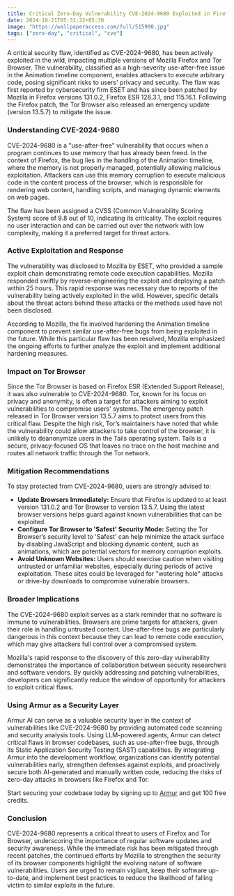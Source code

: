 ```yaml
---
title: Critical Zero-Day Vulnerability CVE-2024-9680 Exploited in Firefox and Tor Browser
date: 2024-10-21T05:31:22+05:30
image: "https://wallpaperaccess.com/full/515990.jpg"
tags: ["zero-day", "critical", "cve"]
---
```



A critical security flaw, identified as CVE-2024-9680, has been actively exploited in the wild, impacting multiple versions of Mozilla Firefox and Tor Browser. The vulnerability, classified as a high-severity use-after-free issue in the Animation timeline component, enables attackers to execute arbitrary code, posing significant risks to users' privacy and security. The flaw was first reported by cybersecurity firm ESET and has since been patched by Mozilla in Firefox versions 131.0.2, Firefox ESR 128.3.1, and 115.16.1. Following the Firefox patch, the Tor Browser also released an emergency update (version 13.5.7) to mitigate the issue.

### Understanding CVE-2024-9680

CVE-2024-9680 is a "use-after-free" vulnerability that occurs when a program continues to use memory that has already been freed. In the context of Firefox, the bug lies in the handling of the Animation timeline, where the memory is not properly managed, potentially allowing malicious exploitation. Attackers can use this memory corruption to execute malicious code in the content process of the browser, which is responsible for rendering web content, handling scripts, and managing dynamic elements on web pages.

The flaw has been assigned a CVSS (Common Vulnerability Scoring System) score of 9.8 out of 10, indicating its criticality. The exploit requires no user interaction and can be carried out over the network with low complexity, making it a preferred target for threat actors.

### Active Exploitation and Response

The vulnerability was disclosed to Mozilla by ESET, who provided a sample exploit chain demonstrating remote code execution capabilities. Mozilla responded swiftly by reverse-engineering the exploit and deploying a patch within 25 hours. This rapid response was necessary due to reports of the vulnerability being actively exploited in the wild. However, specific details about the threat actors behind these attacks or the methods used have not been disclosed.

According to Mozilla, the fix involved hardening the Animation timeline component to prevent similar use-after-free bugs from being exploited in the future. While this particular flaw has been resolved, Mozilla emphasized the ongoing efforts to further analyze the exploit and implement additional hardening measures.

### Impact on Tor Browser

Since the Tor Browser is based on Firefox ESR (Extended Support Release), it was also vulnerable to CVE-2024-9680. Tor, known for its focus on privacy and anonymity, is often a target for attackers aiming to exploit vulnerabilities to compromise users' systems. The emergency patch released in Tor Browser version 13.5.7 aims to protect users from this critical flaw. Despite the high risk, Tor’s maintainers have noted that while the vulnerability could allow attackers to take control of the browser, it is unlikely to deanonymize users in the Tails operating system. Tails is a secure, privacy-focused OS that leaves no trace on the host machine and routes all network traffic through the Tor network.

### Mitigation Recommendations

To stay protected from CVE-2024-9680, users are strongly advised to:

- **Update Browsers Immediately:** Ensure that Firefox is updated to at least version 131.0.2 and Tor Browser to version 13.5.7. Using the latest browser versions helps guard against known vulnerabilities that can be exploited.
- **Configure Tor Browser to 'Safest' Security Mode:** Setting the Tor Browser’s security level to 'Safest' can help minimize the attack surface by disabling JavaScript and blocking dynamic content, such as animations, which are potential vectors for memory corruption exploits.
- **Avoid Unknown Websites:** Users should exercise caution when visiting untrusted or unfamiliar websites, especially during periods of active exploitation. These sites could be leveraged for "watering hole" attacks or drive-by downloads to compromise vulnerable browsers.

### Broader Implications

The CVE-2024-9680 exploit serves as a stark reminder that no software is immune to vulnerabilities. Browsers are prime targets for attackers, given their role in handling untrusted content. Use-after-free bugs are particularly dangerous in this context because they can lead to remote code execution, which may give attackers full control over a compromised system.

Mozilla's rapid response to the discovery of this zero-day vulnerability demonstrates the importance of collaboration between security researchers and software vendors. By quickly addressing and patching vulnerabilities, developers can significantly reduce the window of opportunity for attackers to exploit critical flaws.

### Using Armur as a Security Layer

Armur AI can serve as a valuable security layer in the context of vulnerabilities like CVE-2024-9680 by providing automated code scanning and security analysis tools. Using LLM-powered agents, Armur can detect critical flaws in browser codebases, such as use-after-free bugs, through its Static Application Security Testing (SAST) capabilities. By integrating Armur into the development workflow, organizations can identify potential vulnerabilities early, strengthen defenses against exploits, and proactively secure both AI-generated and manually written code, reducing the risks of zero-day attacks in browsers like Firefox and Tor.

Start securing your codebase today by signing up to [Armur](https://armur.ai) and get 100 free credits.

### Conclusion

CVE-2024-9680 represents a critical threat to users of Firefox and Tor Browser, underscoring the importance of regular software updates and security awareness. While the immediate risk has been mitigated through recent patches, the continued efforts by Mozilla to strengthen the security of its browser components highlight the evolving nature of software vulnerabilities. Users are urged to remain vigilant, keep their software up-to-date, and implement best practices to reduce the likelihood of falling victim to similar exploits in the future.
